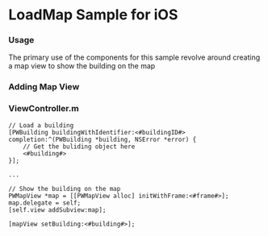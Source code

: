 LoadMap Sample for iOS
====================

### Usage

The primary use of the components for this sample revolve around creating a map view to show the building on the map

### Adding Map View

### ViewController.m

```objc
// Load a building
[PWBuilding buildingWithIdentifier:<#buildingID#> completion:^(PWBuilding *building, NSError *error) {
	// Get the buliding object here
	<#building#>					
}];
                    
...

// Show the building on the map
PWMapView *map = [[PWMapView alloc] initWithFrame:<#frame#>];
map.delegate = self;
[self.view addSubview:map];

[mapView setBuilding:<#building#>];